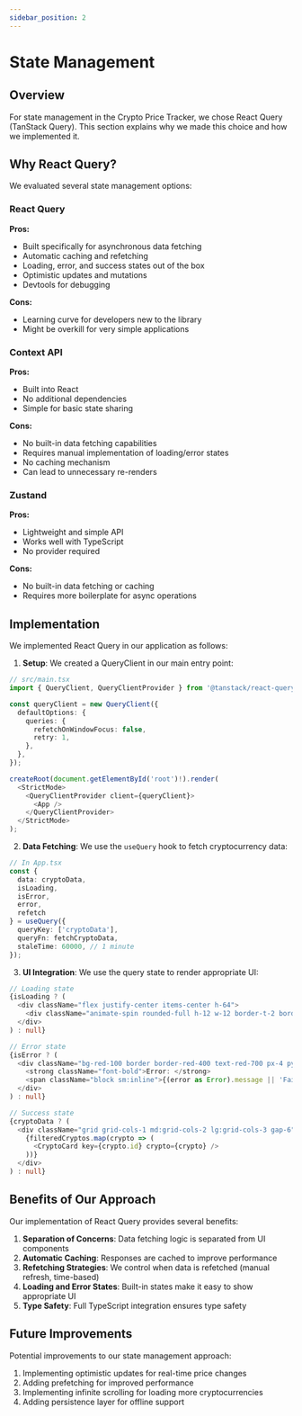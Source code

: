```yaml
---
sidebar_position: 2
---
```


# State Management

## Overview

For state management in the Crypto Price Tracker, we chose React Query (TanStack Query). This section explains why we made this choice and how we implemented it.

## Why React Query?

We evaluated several state management options:

### React Query

**Pros:**
- Built specifically for asynchronous data fetching
- Automatic caching and refetching
- Loading, error, and success states out of the box
- Optimistic updates and mutations
- Devtools for debugging

**Cons:**
- Learning curve for developers new to the library
- Might be overkill for very simple applications

### Context API

**Pros:**
- Built into React
- No additional dependencies
- Simple for basic state sharing

**Cons:**
- No built-in data fetching capabilities
- Requires manual implementation of loading/error states
- No caching mechanism
- Can lead to unnecessary re-renders

### Zustand

**Pros:**
- Lightweight and simple API
- Works well with TypeScript
- No provider required

**Cons:**
- No built-in data fetching or caching
- Requires more boilerplate for async operations

## Implementation

We implemented React Query in our application as follows:

1. **Setup**: We created a QueryClient in our main entry point:

```typescript
// src/main.tsx
import { QueryClient, QueryClientProvider } from '@tanstack/react-query';

const queryClient = new QueryClient({
  defaultOptions: {
    queries: {
      refetchOnWindowFocus: false,
      retry: 1,
    },
  },
});

createRoot(document.getElementById('root')!).render(
  <StrictMode>
    <QueryClientProvider client={queryClient}>
      <App />
    </QueryClientProvider>
  </StrictMode>
);
```

2. **Data Fetching**: We use the `useQuery` hook to fetch cryptocurrency data:

```typescript
// In App.tsx
const { 
  data: cryptoData, 
  isLoading, 
  isError, 
  error, 
  refetch 
} = useQuery({
  queryKey: ['cryptoData'],
  queryFn: fetchCryptoData,
  staleTime: 60000, // 1 minute
});
```

3. **UI Integration**: We use the query state to render appropriate UI:

```typescript
// Loading state
{isLoading ? (
  <div className="flex justify-center items-center h-64">
    <div className="animate-spin rounded-full h-12 w-12 border-t-2 border-b-2 border-blue-500"></div>
  </div>
) : null}

// Error state
{isError ? (
  <div className="bg-red-100 border border-red-400 text-red-700 px-4 py-3 rounded relative" role="alert">
    <strong className="font-bold">Error: </strong>
    <span className="block sm:inline">{(error as Error).message || 'Failed to fetch cryptocurrency data'}</span>
  </div>
) : null}

// Success state
{cryptoData ? (
  <div className="grid grid-cols-1 md:grid-cols-2 lg:grid-cols-3 gap-6">
    {filteredCryptos.map(crypto => (
      <CryptoCard key={crypto.id} crypto={crypto} />
    ))}
  </div>
) : null}
```

## Benefits of Our Approach

Our implementation of React Query provides several benefits:

1. **Separation of Concerns**: Data fetching logic is separated from UI components
2. **Automatic Caching**: Responses are cached to improve performance
3. **Refetching Strategies**: We control when data is refetched (manual refresh, time-based)
4. **Loading and Error States**: Built-in states make it easy to show appropriate UI
5. **Type Safety**: Full TypeScript integration ensures type safety

## Future Improvements

Potential improvements to our state management approach:

1. Implementing optimistic updates for real-time price changes
2. Adding prefetching for improved performance
3. Implementing infinite scrolling for loading more cryptocurrencies
4. Adding persistence layer for offline support